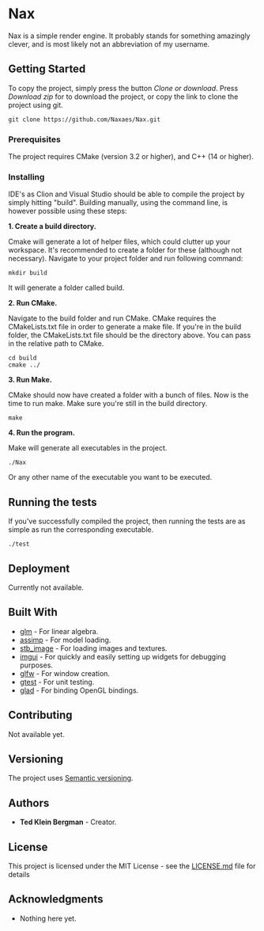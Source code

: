 # Nax
Nax is a simple render engine. It probably stands for something amazingly clever, and is most likely not an abbreviation of my username.

## Getting Started

To copy the project, simply press the button *Clone or download*. Press *Download zip* for to download the project, or copy the link to clone the project using git.
```
git clone https://github.com/Naxaes/Nax.git
```

### Prerequisites

The project requires CMake (version 3.2 or higher), and C++ (14 or higher).

### Installing

IDE's as Clion and Visual Studio should be able to compile the project by simply hitting "build". Building manually, using the command line, is however possible using these steps:

**1. Create a build directory.**

Cmake will generate a lot of helper files, which could clutter up your workspace. It's recommended to create a folder for these (although not necessary). Navigate to your project folder and run following command:

```
mkdir build
```

It will generate a folder called build.

**2. Run CMake.**

Navigate to the build folder and run CMake. CMake requires the CMakeLists.txt file in order to generate a make file. If you're in the build folder, the CMakeLists.txt file should be the directory above. You can pass in the relative path to CMake.

```
cd build
cmake ../
```

**3. Run Make.**

CMake should now have created a folder with a bunch of files. Now is the time to run make. Make sure you're still in the build directory.

```
make
```

**4. Run the program.**

Make will generate all executables in the project.

```
./Nax
```

Or any other name of the executable you want to be executed.


## Running the tests

If you've successfully compiled the project, then running the tests are as simple as run the corresponding executable.

```
./test
```

## Deployment

Currently not available.

## Built With

* [glm](https://github.com/g-truc/glm) - For linear algebra.
* [assimp](https://github.com/assimp/assimp) - For model loading.
* [stb_image](https://github.com/nothings/stb/blob/master/stb_image.h) - For loading images and textures.
* [imgui](https://github.com/ocornut/imgui) - For quickly and easily setting up widgets for debugging purposes.
* [glfw](https://github.com/glfw/glfw) - For window creation.
* [gtest](https://github.com/google/googletest) - For unit testing.
* [glad](https://glad.dav1d.de/) - For binding OpenGL bindings.

## Contributing

Not available yet.

## Versioning

The project uses [Semantic versioning](http://semver.org/).

## Authors

* **Ted Klein Bergman** - Creator.

## License

This project is licensed under the MIT License - see the [LICENSE.md](LICENSE.md) file for details

## Acknowledgments

* Nothing here yet.

